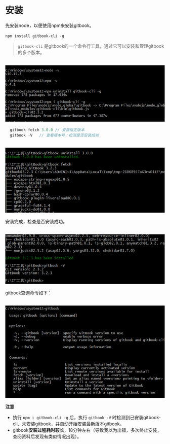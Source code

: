 <!--
 * @Author: xulei
 * @Date: 2020-07-26 15:44:58
 * @LastEditors: xulei
 * @LastEditTime: 2020-07-26 15:57:06
 * @FilePath: \gitBook\installation\installation.md
--> 
# 安装

先安装node，以便使用npm来安装gitbook。


`npm install gitbook-cli -g`

> `gitbook-cli` 是gitbook的一个命令行工具，通过它可以安装和管理gitbook的多个版本。
  
&emsp;&emsp;![npmGitbookCli](/imgs/npmGitbookCli.png)

```js
  gitbook fetch 3.0.0 // 安装指定版本
  gitbook -V   // 查看版本号：检测是否安装成功
```

&emsp;&emsp;![gitbookFetch](/imgs/gitbookFetch_1.png)

安装完成，检查是否安装成功。

&emsp;&emsp;![gitbookFetch](/imgs/gitbookFetch_2.png)

gitbook查询命令如下：

&emsp;&emsp;![gitbookCommand](/imgs/gitbookCommand.png)

**注意**
  * 执行 `npm i gitbook-cli -g` 后，执行 `gitbook -V` 时检测到已安装gitbook-cli、未安装gitbook，并自动开始安装最新版本gitbook。
  * gitbook**安装过程耗时较长**，18分钟左右（导致我以为出错，多次终止安装，查阅资料后发现有类似情况出现）。
